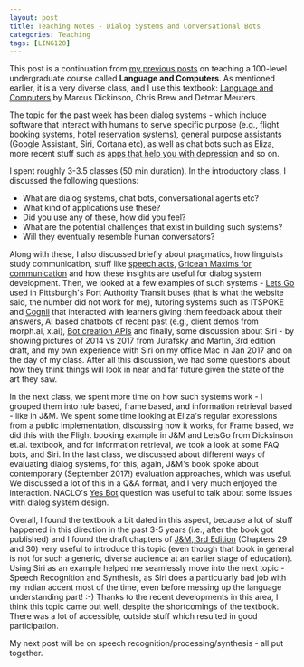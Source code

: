 ```yaml
---
layout: post
title: Teaching Notes - Dialog Systems and Conversational Bots
categories: Teaching
tags: [LING120]
---
```

This post is a continuation from [my previous posts](https://nishkalavallabhi.github.io/Tags/#ling120) on teaching a 100-level undergraduate course called **Language and Computers**. As mentioned earlier, it is a very diverse class, and I use this textbook: [Language and Computers](http://www.wiley.com/WileyCDA/WileyTitle/productCd-EHEP002779.html) by Marcus Dickinson, Chris Brew and Detmar Meurers.

The topic for the past week has been dialog systems - which include software that interact with humans to serve specific purpose (e.g., flight booking systems, hotel reservation systems), general purpose assistants (Google Assistant, Siri, Cortana etc), as well as chat bots such as Eliza, more recent stuff such as [apps that help you with depression](https://www.technologyreview.com/s/609142/andrew-ng-has-a-chatbot-that-can-help-with-depression/) and so on. 

I spent roughly 3-3.5 classes (50 min duration). In the introductory class, I discussed the following questions:
* What are dialog systems, chat bots, conversational agents etc?
* What kind of applications use these?
* Did you use any of these, how did you feel? 
* What are the potential challenges that exist in building such systems?
* Will they eventually resemble human conversators?

Along with these, I also discussed briefly about pragmatics, how linguists study communication, stuff like [speech acts](https://en.wikipedia.org/wiki/Speech_act), [Gricean Maxims for communication](https://en.wikipedia.org/wiki/Cooperative_principle) and how these insights are useful for dialog system development. Then, we looked at a few examples of such systems - [Lets Go](http://www.speech.cs.cmu.edu/letsgo/) used in Pittsburgh's Port Authority Transit buses (that is what the website said, the number did not work for me), tutoring systems such as ITSPOKE and [Cognii](https://www.youtube.com/watch?v=Jk_3Mk_QCGA) that interacted with learners giving them feedback about their answers, AI based chatbots of recent past (e.g., client demos from morph.ai, x.ai), [Bot creation APIs](https://dev.botframework.com/) and finally, some discussion about Siri - by showing pictures of 2014 vs 2017 from Jurafsky and Martin, 3rd edition draft, and my own experience with Siri on my office Mac in Jan 2017 and on the day of my class. After all this discussion, we had some questions about how they think things will look in near and far future given the state of the art they saw.

In the next class, we spent more time on how such systems work - I grouped them into rule based, frame based, and information retrieval based - like in J&M. We spent some time looking at Eliza's regular expressions from a public implementation, discussing how it works, for Frame based, we did this with the Flight booking example in J&M and LetsGo from Dicksinson et.al. textbook, and for information retrieval, we took a look at some FAQ bots, and Siri. In the last class, we discussed about different ways of evaluating dialog systems, for this, again, J&M's book spoke about contemporary (September 2017!) evaluation approaches, which was useful. We discussed a lot of this in a Q&A format, and I very much enjoyed the interaction. NACLO's [Yes Bot](http://www.nacloweb.org/resources/problems/2013/N2013-L.pdf) question was useful to talk about some issues with dialog system design.

Overall, I found the textbook a bit dated in this aspect, because a lot of stuff happened in this direction in the past 3-5 years (i.e., after the book got published) and I found the draft chapters of [J&M, 3rd Edition](https://web.stanford.edu/~jurafsky/slp3/) (Chapters 29 and 30) very useful to introduce this topic (even though that book in general is not for such a generic, diverse audience at an earlier stage of education). Using Siri as an example helped me seamlessly move into the next topic - Speech Recognition and Synthesis, as Siri does a particularly bad job with my Indian accent most of the time, even before messing up the language understanding part! :-) Thanks to the recent developments in this area, I think this topic came out well, despite the shortcomings of the textbook. There was a lot of accessible, outside stuff which resulted in good participation. 

My next post will be on speech recognition/processing/synthesis - all put together. 
